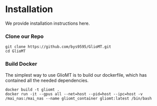 # Installation
We provide installation instructions here.

### Clone our Repo
```
git clone https://github.com/bys9595/GlioMT.git
cd GlioMT
```


### Build Docker
The simplest way to use GlioMT is to build our dockerfile, which has contained all the needed dependencies. 

```
docker build -t gliomt .
docker run -it --gpus all --net=host --pid=host --ipc=host -v /mai_nas:/mai_nas --name gliomt_container gliomt:latest /bin/bash
```